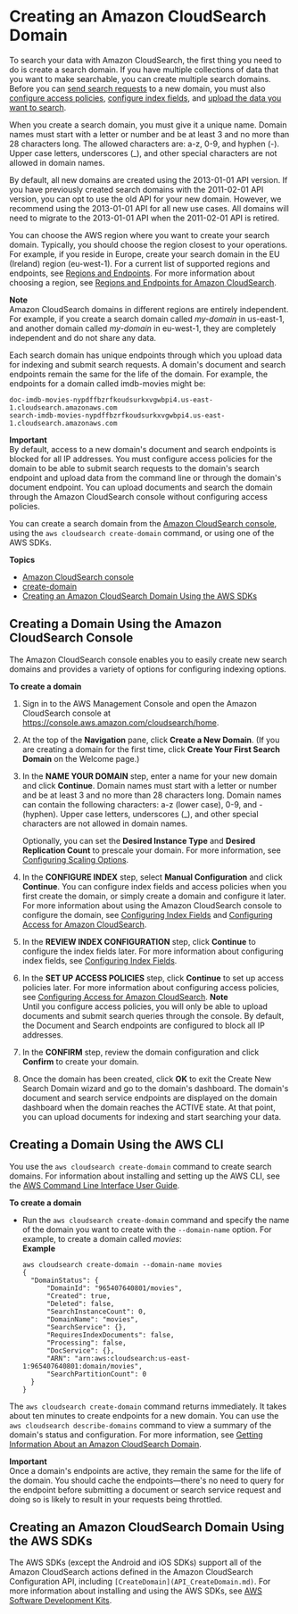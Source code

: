 # Creating an Amazon CloudSearch Domain<a name="creating-domains"></a>

To search your data with Amazon CloudSearch, the first thing you need to do is create a search domain\. If you have multiple collections of data that you want to make searchable, you can create multiple search domains\. Before you can [send search requests](searching.md) to a new domain, you must also [configure access policies](configuring-access.md), [configure index fields](configuring-index-fields.md), and [upload the data you want to search](uploading-data.md)\.

When you create a search domain, you must give it a unique name\. Domain names must start with a letter or number and be at least 3 and no more than 28 characters long\. The allowed characters are: a\-z, 0\-9, and hyphen \(\-\)\. Upper case letters, underscores \(\_\), and other special characters are not allowed in domain names\.

By default, all new domains are created using the 2013\-01\-01 API version\. If you have previously created search domains with the 2011\-02\-01 API version, you can opt to use the old API for your new domain\. However, we recommend using the 2013\-01\-01 API for all new use cases\. All domains will need to migrate to the 2013\-01\-01 API when the 2011\-02\-01 API is retired\.

You can choose the AWS region where you want to create your search domain\. Typically, you should choose the region closest to your operations\. For example, if you reside in Europe, create your search domain in the EU \(Ireland\) region \(eu\-west\-1\)\. For a current list of supported regions and endpoints, see [Regions and Endpoints](http://docs.aws.amazon.com/general/latest/gr/rande.html)\. For more information about choosing a region, see [Regions and Endpoints for Amazon CloudSearch](what-is-cloudsearch.md#endpoints)\.

**Note**  
Amazon CloudSearch domains in different regions are entirely independent\. For example, if you create a search domain called *my\-domain* in us\-east\-1, and another domain called *my\-domain* in eu\-west\-1, they are completely independent and do not share any data\.

Each search domain has unique endpoints through which you upload data for indexing and submit search requests\. A domain's document and search endpoints remain the same for the life of the domain\. For example, the endpoints for a domain called imdb\-movies might be: 

```
doc-imdb-movies-nypdffbzrfkoudsurkxvgwbpi4.us-east-1.cloudsearch.amazonaws.com
search-imdb-movies-nypdffbzrfkoudsurkxvgwbpi4.us-east-1.cloudsearch.amazonaws.com
```

**Important**  
By default, access to a new domain's document and search endpoints is blocked for all IP addresses\. You must configure access policies for the domain to be able to submit search requests to the domain's search endpoint and upload data from the command line or through the domain's document endpoint\. You can upload documents and search the domain through the Amazon CloudSearch console without configuring access policies\. 

You can create a search domain from the [Amazon CloudSearch console](#create-domain-console), using the `aws cloudsearch create-domain` command, or using one of the AWS SDKs\. 

**Topics**
+ [Amazon CloudSearch console](#create-domain-console)
+ [create-domain](#create-domain-clt)
+ [Creating an Amazon CloudSearch Domain Using the AWS SDKs](#create-domain-sdk)

## Creating a Domain Using the Amazon CloudSearch Console<a name="create-domain-console"></a>

 The Amazon CloudSearch console enables you to easily create new search domains and provides a variety of options for configuring indexing options\. 

**To create a domain**

1. Sign in to the AWS Management Console and open the Amazon CloudSearch console at [https://console\.aws\.amazon\.com/cloudsearch/home](https://console.aws.amazon.com/cloudsearch/home)\.

1. At the top of the **Navigation** pane, click **Create a New Domain**\. \(If you are creating a domain for the first time, click **Create Your First Search Domain** on the Welcome page\.\)

1. In the **NAME YOUR DOMAIN** step, enter a name for your new domain and click **Continue**\. Domain names must start with a letter or number and be at least 3 and no more than 28 characters long\. Domain names can contain the following characters: a\-z \(lower case\), 0\-9, and \- \(hyphen\)\. Upper case letters, underscores \(\_\), and other special characters are not allowed in domain names\.

   Optionally, you can set the **Desired Instance Type** and **Desired Replication Count** to prescale your domain\. For more information, see [Configuring Scaling Options](configuring-scaling-options.md)\.

1. In the **CONFIGURE INDEX** step, select **Manual Configuration** and click **Continue**\. You can configure index fields and access policies when you first create the domain, or simply create a domain and configure it later\. For more information about using the Amazon CloudSearch console to configure the domain, see [Configuring Index Fields](configuring-index-fields.md) and [Configuring Access for Amazon CloudSearch](configuring-access.md)\.

1. In the **REVIEW INDEX CONFIGURATION** step, click **Continue** to configure the index fields later\. For more information about configuring index fields, see [Configuring Index Fields](configuring-index-fields.md)\.

1. In the **SET UP ACCESS POLICIES** step, click **Continue** to set up access policies later\. For more information about configuring access policies, see [Configuring Access for Amazon CloudSearch](configuring-access.md)\. 
**Note**  
Until you configure access policies, you will only be able to upload documents and submit search queries through the console\. By default, the Document and Search endpoints are configured to block all IP addresses\.

1. In the **CONFIRM** step, review the domain configuration and click **Confirm** to create your domain\. 

1. Once the domain has been created, click **OK** to exit the Create New Search Domain wizard and go to the domain's dashboard\. The domain's document and search service endpoints are displayed on the domain dashboard when the domain reaches the ACTIVE state\. At that point, you can upload documents for indexing and start searching your data\.

## Creating a Domain Using the AWS CLI<a name="create-domain-clt"></a>

You use the `aws cloudsearch create-domain` command to create search domains\. For information about installing and setting up the AWS CLI, see the [AWS Command Line Interface User Guide](http://docs.aws.amazon.com/cli/latest/userguide/)\. 

**To create a domain**
+ Run the `aws cloudsearch create-domain` command and specify the name of the domain you want to create with the `--domain-name` option\. For example, to create a domain called *movies*:  
**Example**  

  ```
  aws cloudsearch create-domain --domain-name movies
  {
    "DomainStatus": {
        "DomainId": "965407640801/movies", 
        "Created": true, 
        "Deleted": false, 
        "SearchInstanceCount": 0, 
        "DomainName": "movies", 
        "SearchService": {}, 
        "RequiresIndexDocuments": false, 
        "Processing": false, 
        "DocService": {}, 
        "ARN": "arn:aws:cloudsearch:us-east-1:965407640801:domain/movies", 
        "SearchPartitionCount": 0
    }
  }
  ```

The `aws cloudsearch create-domain` command returns immediately\. It takes about ten minutes to create endpoints for a new domain\. You can use the `aws cloudsearch describe-domains` command to view a summary of the domain's status and configuration\. For more information, see [Getting Information About an Amazon CloudSearch Domain](getting-domain-info.md)\. 

**Important**  
Once a domain's endpoints are active, they remain the same for the life of the domain\. You should cache the endpoints—there's no need to query for the endpoint before submitting a document or search service request and doing so is likely to result in your requests being throttled\.

## Creating an Amazon CloudSearch Domain Using the AWS SDKs<a name="create-domain-sdk"></a>

The AWS SDKs \(except the Android and iOS SDKs\) support all of the Amazon CloudSearch actions defined in the Amazon CloudSearch Configuration API, including `[CreateDomain](API_CreateDomain.md)`\. For more information about installing and using the AWS SDKs, see [AWS Software Development Kits](http://aws.amazon.com/code)\.